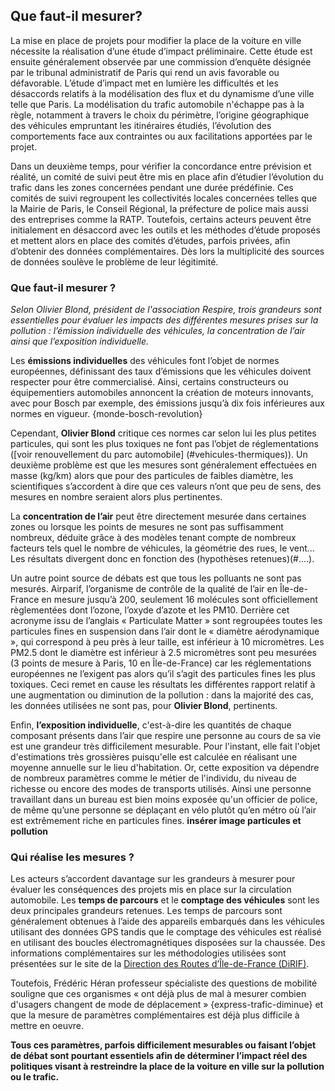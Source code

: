 ## Que faut-il mesurer?

La mise en place de projets pour modifier la place de la voiture en ville  nécessite la réalisation d’une étude d’impact préliminaire. Cette étude est ensuite généralement observée par une commission d’enquête désignée par le tribunal administratif de Paris qui rend un avis favorable ou défavorable. L’étude d’impact met en lumière les difficultés et les désaccords relatifs à la modélisation des flux et du dynamisme d’une ville telle que Paris. La modélisation du trafic automobile n'échappe pas à la règle, notamment à travers le choix du périmètre, l’origine géographique des véhicules empruntant les itinéraires étudiés, l’évolution des comportements face aux contraintes ou aux facilitations apportées par le projet.

Dans un deuxième temps, pour vérifier la concordance entre prévision et réalité, un comité de suivi peut être mis en place afin d’étudier l’évolution du trafic dans les zones concernées pendant une durée prédéfinie. Ces comités de suivi regroupent les collectivités locales concernées telles que la Mairie de Paris, le Conseil Régional, la préfecture de police mais aussi des entreprises comme la RATP. Toutefois, certains acteurs peuvent être initialement en désaccord avec les outils et les méthodes d’étude proposés et mettent alors en place des comités d’études, parfois privées, afin d’obtenir des données complémentaires. Dès lors la multiplicité des sources de données soulève le problème de leur légitimité.

### Que faut-il mesurer ?
*Selon Olivier Blond, président de l'association Respire, trois grandeurs sont essentielles pour évaluer les impacts des différentes mesures prises sur la pollution : l’émission individuelle des véhicules, la concentration de l’air ainsi que l’exposition individuelle.*

Les **émissions individuelles** des véhicules font l’objet de normes européennes, définissant des taux d’émissions que les véhicules doivent respecter pour être commercialisé. Ainsi, certains constructeurs ou équipementiers automobiles annoncent la création de moteurs innovants, avec pour Bosch par exemple, des émissions jusqu’à dix fois inférieures aux normes en vigueur. {monde-bosch-revolution}

Cependant, **Olivier Blond** critique ces normes car selon lui les plus petites particules, qui sont les plus toxiques ne font pas l’objet de réglementations ([voir renouvellement du parc automobile] (#vehicules-thermiques)). Un deuxième problème est que les mesures sont généralement effectuées en masse (kg/km) alors que pour des particules de faibles diamètre, les scientifiques s’accordent à dire que ces valeurs n’ont que peu de sens, des mesures en nombre seraient alors plus pertinentes.

La **concentration de l’air** peut être directement mesurée dans certaines zones ou lorsque les points de mesures ne sont pas suffisamment nombreux, déduite grâce à des modèles tenant compte de nombreux facteurs tels quel le nombre de véhicules, la géométrie des rues, le vent…Les résultats divergent donc en fonction des (hypothèses retenues)(#....).

Un autre point source de débats est que tous les polluants ne sont pas mesurés. Airparif, l’organisme de contrôle de la qualité de l’air en Île-de-France en mesure jusqu’à 200, seulement 16 molécules sont officiellement règlementées dont l’ozone, l’oxyde d’azote et les PM10. Derrière cet acronyme issu de l’anglais « Particulate Matter » sont regroupées toutes les particules fines en suspension dans l’air dont le « diamètre aérodynamique », qui correspond à peu près à leur taille, est inférieur à 10 micromètres. Les PM2.5 dont le diamètre est inférieur à 2.5 micromètres sont peu mesurées (3 points de mesure à Paris, 10 en Île-de-France) car les réglementations européennes ne l’exigent pas alors qu’il s’agit des particules fines les plus toxiques. Ceci remet en cause les résultats les différentes rapport relatif à une augmentation ou diminution de la pollution : dans la majorité des cas, les données utilisées ne sont pas, pour **Olivier Blond**, pertinents.  

Enfin, **l’exposition individuelle**, c'est-à-dire les quantités de chaque composant présents dans l’air que respire une personne au cours de sa vie est une grandeur très difficilement mesurable. Pour l'instant, elle fait l'objet d'estimations très grossières puisqu'elle est calculée en réalisant une moyenne annuelle sur le lieu d'habitation. Or,  cette exposition va dépendre de nombreux paramètres comme le métier de l'individu, du niveau de richesse ou encore des modes de transports utilisés. Ainsi une personne travaillant dans un bureau est bien moins exposée qu'un officier de police, de même qu’une personne se déplaçant en vélo plutôt qu’en métro où l’air est extrêmement riche en particules fines. **insérer image particules et pollution**

### Qui réalise les mesures ?  
Les acteurs s’accordent davantage sur les grandeurs à mesurer pour évaluer les conséquences des projets mis en place sur la circulation automobile. Les **temps de parcours** et le **comptage des véhicules**  sont les deux principales grandeurs retenues. Les temps de parcours sont généralement obtenues à l’aide des appareils embarqués dans les véhicules utilisant des données GPS tandis que le comptage des véhicules est réalisé en utilisant des boucles électromagnétiques disposées sur la chaussée. Des informations complémentaires sur les méthodologies utilisées sont présentées sur le site de la [Direction des Routes d’Île-de-France (DiRIF)](http://www.dir.ile-de-france.developpement-durable.gouv.fr/donnees-routieres-r467.html).

Toutefois, Frédéric Héran professeur spécialiste des questions de mobilité souligne que ces organismes « ont déjà plus de mal à mesurer combien d'usagers changent de mode de déplacement » {express-trafic-diminue} et que la mesure de paramètres complémentaires est déjà plus difficile à mettre en oeuvre.

**Tous ces paramètres, parfois difficilement mesurables ou faisant l’objet de débat sont pourtant essentiels afin de déterminer l’impact réel des politiques visant à restreindre la place de la voiture en ville sur la pollution ou le trafic.**
